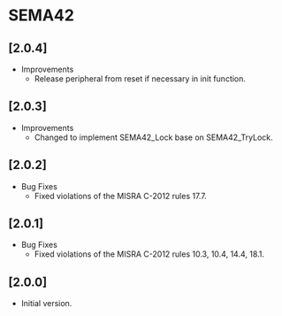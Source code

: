 # SEMA42

## [2.0.4]

- Improvements
  - Release peripheral from reset if necessary in init function.

## [2.0.3]

- Improvements
  - Changed to implement SEMA42_Lock base on SEMA42_TryLock.

## [2.0.2]

- Bug Fixes
  - Fixed violations of the MISRA C-2012 rules 17.7.

## [2.0.1]

- Bug Fixes
  - Fixed violations of the MISRA C-2012 rules 10.3, 10.4, 14.4, 18.1.

## [2.0.0]

- Initial version.
